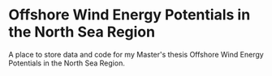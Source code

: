 # Offshore Wind Energy Potentials in the North Sea Region

A place to store data and code for my Master's thesis Offshore Wind Energy Potentials in the North Sea Region.

